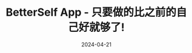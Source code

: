 ---
title: BetterSelf App - 只要做的比之前的自己好就够了!
description: 只要做的比自己好就够了
date: 2024-04-21
url: https://github.com/DDreame/BetterSelf
---
